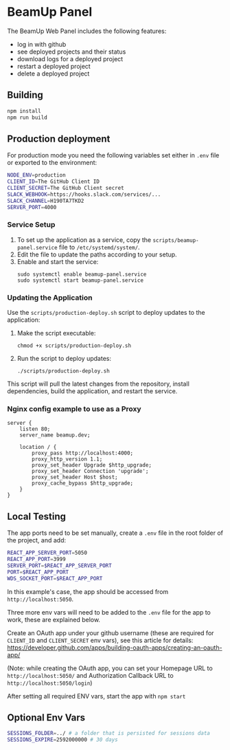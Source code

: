 # BeamUp Panel

The BeamUp Web Panel includes the following features:
- log in with github
- see deployed projects and their status
- download logs for a deployed project
- restart a deployed project
- delete a deployed project


## Building

```sh
npm install
npm run build
```


## Production deployment

For production mode you need the following variables set either in `.env` file or exported to the environment:

```sh
NODE_ENV=production
CLIENT_ID=The GitHub Client ID
CLIENT_SECRET=The GitHub Client secret
SLACK_WEBHOOK=https://hooks.slack.com/services/...
SLACK_CHANNEL=H190TA7TKD2
SERVER_PORT=4000
```


### Service Setup

1. To set up the application as a service, copy the `scripts/beamup-panel.service` file to `/etc/systemd/system/`.
2. Edit the file to update the paths according to your setup.
3. Enable and start the service:
   ```
   sudo systemctl enable beamup-panel.service
   sudo systemctl start beamup-panel.service
   ```

### Updating the Application

Use the `scripts/production-deploy.sh` script to deploy updates to the application:

1. Make the script executable:
   ```
   chmod +x scripts/production-deploy.sh
   ```
2. Run the script to deploy updates:
   ```
   ./scripts/production-deploy.sh
   ```

This script will pull the latest changes from the repository, install dependencies, build the application, and restart the service.

### Nginx config example to use as a Proxy
```
server {
    listen 80;
    server_name beamup.dev;

    location / {
        proxy_pass http://localhost:4000;
        proxy_http_version 1.1;
        proxy_set_header Upgrade $http_upgrade;
        proxy_set_header Connection 'upgrade';
        proxy_set_header Host $host;
        proxy_cache_bypass $http_upgrade;
    }
}
```



## Local Testing

The app ports need to be set manually, create a `.env` file in the root folder of the project, and add:
```sh
REACT_APP_SERVER_PORT=5050
REACT_APP_PORT=3999
SERVER_PORT=$REACT_APP_SERVER_PORT
PORT=$REACT_APP_PORT
WDS_SOCKET_PORT=$REACT_APP_PORT
```

In this example's case, the app should be accessed from `http://localhost:5050`.

Three more env vars will need to be added to the `.env` file for the app to work, these are explained below.

Create an OAuth app under your github username (these are required for `CLIENT_ID` and `CLIENT_SECRET` env vars), see this article for details: https://developer.github.com/apps/building-oauth-apps/creating-an-oauth-app/

(Note: while creating the OAuth app, you can set your Homepage URL to `http://localhost:5050/` and Authorization Callback URL to `http://localhost:5050/login`)

After setting all required ENV vars, start the app with `npm start`


## Optional Env Vars

```sh
SESSIONS_FOLDER=../ # a folder that is persisted for sessions data
SESSIONS_EXPIRE=2592000000 # 30 days
```
